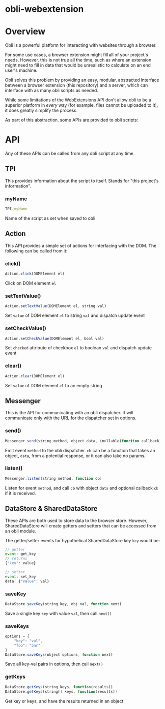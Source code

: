 # obli-webextension

# Overview

Obli is a powerful platform for interacting with websites through a browser.

For some use cases, a browser extension might fill all of your project's needs. However, this is not true all the time, such as where an extension might need to fill in data that would be unrealistic to calculate on an end user's machine.

Obli solves this problem by providing an easy, modular, abstracted interface between a browser extension (this repository) and a server, which can interface with as many obli scripts as needed.

While some limitations of the WebExtensions API don't allow obli to be a superior platform in _every_ way (for example, files cannot be uploaded to it), it does greatly simplify the process.

As part of this abstraction, some APIs are provided to obli scripts:

# API

Any of these APIs can be called from any obli script at any time.

## TPI
This provides information about the script to itself. Stands for "this project's information".

### myName
```js
TPI.myName
```
Name of the script as set when saved to obli

## Action
This API provides a simple set of actions for interfacing with the DOM. The following can be called from it:

### click()
```js
Action.click(DOMElement el)
```
Click on DOM element `el`

### setTextValue()
```js
Action.setTextValue(DOMElement el, string val)
```
Set `value` of DOM element `el` to string `val` and dispatch update event 

### setCheckValue()
```js
Action.setCheckValue(DOMElement el, bool val)
```
Set `checked` attribute of checkbox `el` to boolean `val` and dispatch update event 

### clear()
```js
Action.clear(DOMElement el)
```
Set `value` of DOM element `el` to an empty string

## Messenger

This is the API for communicating with an obli dispatcher. It will communicate only with the URL for the dispatcher set in options.

### send()

```js
Messenger.send(string method, object data, (nullable)function callback)
```
Emit event `method` to the obli dispatcher. `cb` can be a function that takes an object, `data`, from a potential response, or it can also take no params.

### listen()
```js
Messenger.listen(string method, function cb)
```
Listen for event `method`, and call `cb` with object `data` and optional callback `cb` if it is received.

## DataStore &amp; SharedDataStore

These APIs are both used to store data to the browser store. However, SharedDataStore will create getters and setters that can be accessed from an obli module.

The getter/setter events for hypothetical SharedDataStore key `key` would be:

```js
// getter
event: get_key
// returns 
{"key": value}

// setter
event: set_key
data: {"value": val}
``` 

### saveKey
```js
DataStore.saveKey(string key, obj val, function next)
```
Save a single key `key` with value `val`, then call `next()`

### saveKeys
```js
options = {
	"key": "val",
	"foo": "bar"
}
DataStore.saveKeys(object options, function next)
```
Save all key-val pairs in options, then call `next()`

### getKeys
```js
DataStore.getKeys(string keys, function(results))
DataStore.getKeys(string[] keys, function(results))
```
Get key or keys, and have the results returned in an object

